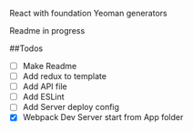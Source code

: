 React with foundation Yeoman generators


Readme in progress

##Todos

- [ ] Make Readme
- [ ] Add redux to template
- [ ] Add API file
- [ ] Add ESLint
- [ ] Add Server deploy config
- [x] Webpack Dev Server start from App folder
